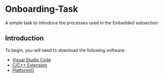 # Onboarding-Task
A simple task to introduce the processes used in the Embedded subsection

## Introduction
To begin, you will need to download the following software:
- [Visual Studio Code](https://code.visualstudio.com/Download)
- [C/C++ Extension](https://code.visualstudio.com/docs/languages/cpp)
- [PlatformIO](https://platformio.org/install/ide?install=vscode)
